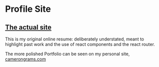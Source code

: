 # Profile Site

## [The actual site]( https://focused-bardeen-44b868.netlify.com/ )

This is my original online resume: deliberately understated, meant to highlight past work and the use of react components and the react router. 

The more polished Portfolio can be seen on my personal site, [ camerongrams.com ]( http://camerongrams.com )


